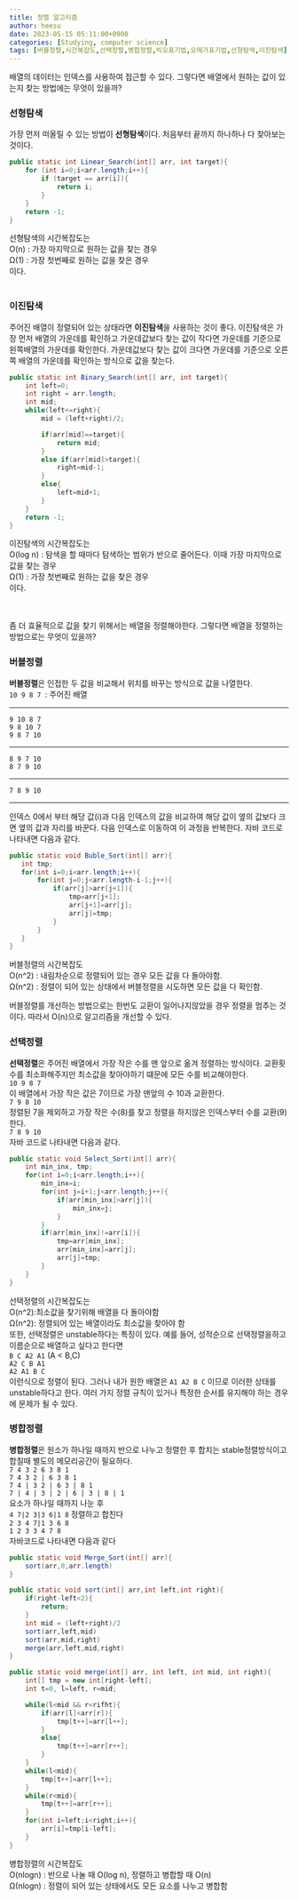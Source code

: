 ```yaml
---
title: 정렬 알고리즘
author: heesu
date: 2023-05-15 05:11:00+0900
categories: [Studying, computer science]
tags: [버블정렬,시간복잡도,선택정렬,병합정렬,빅오표기법,오메가표기법,선형탐색,이진탐색]
---
```


배열의 데이터는 인덱스를 사용하여 접근할 수 있다. 그렇다면 배열에서 원하는 값이 있는지 찾는 방법에는 무엇이 있을까?

### 선형탐색<br>
가장 먼저 떠올릴 수 있는 방법이 **선형탐색**이다. 처음부터 끝까지 하나하나 다 찾아보는 것이다. 

```java
public static int Linear_Search(int[] arr, int target){
    for (int i=0;i<arr.length;i++){
        if (target == arr[i]){
            return i;
        }
    }
    return -1;
}
``` 

선형탐색의 시간복잡도는 <br>
O(n) : 가장 마지막으로 원하는 값을 찾는 경우<br>
Ω(1) : 가장 첫번째로 원하는 값을 찾은 경우<br>
이다.<br><br>

### 이진탐색<br>
주어진 배열이 정렬되어 있는 상태라면 **이진탐색**을 사용하는 것이 좋다. 이진탐색은 가장 먼저 배열의 가운데를 확인하고 가운데값보다 찾는 값이 작다면 가운데를 기준으로 왼쪽배열의 가운데를 확인한다. 가운데값보다 찾는 값이 크다면 가운데를 기준으로 오른쪽 배열의 가운데를 확인하는 방식으로 값을 찾는다.
```java
public static int Binary_Search(int[] arr, int target){
    int left=0;
    int right = arr.length;
    int mid;
    while(left<=right){
        mid = (left+right)/2;

        if(arr[mid]==target){
            return mid;
        }
        else if(arr[mid]>target){
            right=mid-1;
        }
        else{
            left=mid+1;
        }
    }
    return -1;
}
```
이진탐색의 시간복잡도는 <br>
O(log n) : 탐색을 할 때마다 탐색하는 범위가 반으로 줄어든다. 이때 가장 마지막으로 값을 찾는 경우<br>
Ω(1) : 가장 첫번째로 원하는 값을 찾은 경우<br>
이다.<br><br>
<br>

좀 더 효율적으로 값을 찾기 위해서는 배열을 정렬해야한다. 그렇다면 배열을 정렬하는 방법으로는 무엇이 있을까?<br>

### 버블정렬<br>
**버블정렬**은 인접한 두 값을 비교해서 위치를 바꾸는 방식으로 값을 나열한다.<br>
`10 9 8 7 `: 주어진 배열<br>


***


`9 10 8 7`<br>
`9 8 10 7 `<br>
`9 8 7 10 `<br>


***


`8 9 7 10`<br>
`8 7 9 10`<br>


***


`7 8 9 10`<br>


***


인덱스 0에서 부터 해당 값(i)과 다음 인덱스의 값을 비교하여 해당 값이 옆의 값보다 크면 옆의 값과 자리를 바꾼다. 다음 인덱스로 이동하여 이 과정을 반복한다. 자바 코드로 나타내면 다음과 같다.<br>
```java
public static void Buble_Sort(int[] arr){
   int tmp;
   for(int i=0;i<arr.length;i++){
       for(int j=0;j<arr.length-i-1;j++){
           if(arr[j]>arr[j+1]){
               tmp=arr[j+1];
               arr[j+1]=arr[j];
               arr[j]=tmp;
           }
       }
   } 
}
```
버블정렬의 시간복잡도<br>
O(n^2) : 내림차순으로 정렬되어 있는 경우 모든 값을 다 돌아야함.<br>
Ω(n^2) : 정렬이 되어 있는 상태에서 버블정렬을 시도하면 모든 값을 다 확인함.<br>

버블정렬를 개선하는 방법으로는 한번도 교환이 일어나지않았을 경우 정렬을 멈추는 것이다. 따라서 O(n)으로 알고리즘을 개선할 수 있다.
### 선택정렬<br>
**선택정렬**은 주어진 배열에서 가장 작은 수를 맨 앞으로 옮겨 정렬하는 방식이다. 교환횟수를 최소화해주지만 최소값을 찾아야하기 떄문에 모든 수를 비교해야한다.<br>
`10 9 8 7` <br>
이 배열에서 가장 작은 값은 7이므로 가장 맨앞의 수 10과 교환한다.<br>
`7 9 8 10` <br>
정렬된 7을 제외하고 가장 작은 수(8)를 찾고 정렬을 하지않은 인덱스부터 수를 교환(9)한다.<br>
`7 8 9 10`<br>
자바 코드로 나타내면 다음과 같다.
```java
public static void Select_Sort(int[] arr){
    int min_inx, tmp;
    for(int i=0;i<arr.length;i++){
        min_inx=i;
        for(int j=i+1;j<arr.length;j++){
            if(arr[min_inx]>arr[j]){
                min_inx=j;
            }
        }
        if(arr[min_inx]!=arr[i]){
            tmp=arr[min_inx];
            arr[min_inx]=arr[j];
            arr[j]=tmp;
        }
    }
}
```
선택정렬의 시간복잡도는<br>
O(n^2):최소값을 찾기위해 배열을 다 돌아야함<br>
Ω(n^2): 정렬되어 있는 배열이라도 최소값을 찾아야 함<br>
또한, 선택정렬은 unstable하다는 특징이 있다.
예를 들어, 성적순으로 선택정렬을하고 이름순으로 배열하고 싶다고 한다면<br>
`B C A2 A1` (A < B,C) <br>
`A2 C B A1` <br>
`A2 A1 B C`<br>
이런식으로 정렬이 된다. 그러나 내가 원한 배열은 `A1 A2 B C` 이므로 이러한 상태를 unstable하다고 한다. 여러 가지 정렬 규칙이 있거나 특정한 순서를 유지해야 하는 경우에 문제가 될 수 있다. <br>

### 병합정렬<br>
**병합정렬**은  원소가 하나일 때까지 반으로 나누고 정렬한 후 합치는 stable정렬방식이고 합칠때 별도의 메모리공간이 필요하다.<br>
`7 4 3 2 6 3 8 1`<br>
`7 4 3 2 | 6 3 8 1`<br>
`7 4 | 3 2 | 6 3 | 8 1`<br>
`7 | 4 | 3 | 2 | 6 | 3 | 8 | 1`<br>
요소가 하나일 때까지 나눈 후<br>
`4 7|2 3|3 6|1 8` 정렬하고 합친다<br>
`2 3 4 7|1 3 6 8`<br>
`1 2 3 3 4 7 8`<br>
자바코드로 나타내면 다음과 같다<br>
```java
public static void Merge_Sort(int[] arr){
    sort(arr,0,arr.length)
}

public static void sort(int[] arr,int left,int right){
    if(right-left<2){
        return;
    }
    int mid = (left+right)/2
    sort(arr,left,mid)
    sort(arr,mid,right)
    merge(arr,left,mid,right)
}

public static void merge(int[] arr, int left, int mid, int right){
    int[] tmp = new int[right-left];
    int t=0, l=left, r=mid;

    while(l<mid && r<rifht){
        if(arr[l]<arr[r]){
            tmp[t++]=arr[l++];
        }
        else{
            tmp[t++]=arr[r++];
        }
    }
    while(l<mid){
        tmp[t++]=arr[l++];
    }
    while(r<mid){
        tmp[t++]=arr[r++];
    }
    for(int i=left;i<right;i++){
        arr[i]=tmp[i-left];
    }
}
```
병합정렬의 시간복잡도<br>
O(nlogn) : 반으로 나눌 때 O(log n), 정렬하고 병합할 때 O(n)<br>
Ω(nlogn) : 정렬이 되어 있는 상태에서도 모든 요소를 나누고 병합함<br>
